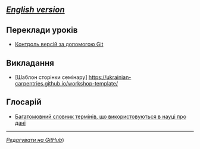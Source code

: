 [*English version*](https://ukrainian-carpentries.github.io/en/)
---------

## Переклади уроків

- [Контроль версій за допомогою Git](https://ukrainian-carpentries.github.io/git-novice/)

## Викладання

- [Шаблон сторінки семінару] https://ukrainian-carpentries.github.io/workshop-template/

## Глосарій

- [Багатомовний словник термінів, що використовуються в науці про дані](https://glosario.carpentries.org/uk/)
  
---------

[*Редагувати на GitHub*](https://github.com/ukrainian-carpentries/ukrainian-carpentries.github.io/edit/main/README.md))
